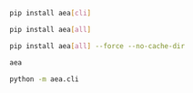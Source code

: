 ``` bash
pip install aea[cli]
```

``` bash
pip install aea[all]
```

``` bash
pip install aea[all] --force --no-cache-dir
```

``` bash
aea
```

``` bash
python -m aea.cli
```
